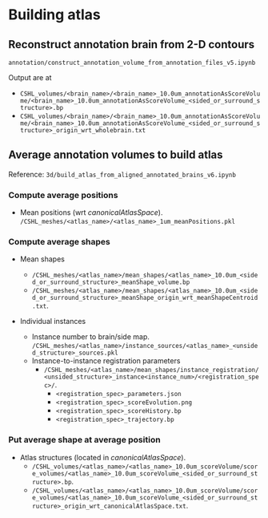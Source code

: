 # Building atlas

## Reconstruct annotation brain from 2-D contours

`annotation/construct_annotation_volume_from_annotation_files_v5.ipynb`

Output are at
- `CSHL_volumes/<brain_name>/<brain_name>_10.0um_annotationAsScoreVolume/<brain_name>_10.0um_annotationAsScoreVolume_<sided_or_surround_structure>.bp`
- `CSHL_volumes/<brain_name>/<brain_name>_10.0um_annotationAsScoreVolume/<brain_name>_10.0um_annotationAsScoreVolume_<sided_or_surround_structure>_origin_wrt_wholebrain.txt`

## Average annotation volumes to build atlas

Reference: `3d/build_atlas_from_aligned_annotated_brains_v6.ipynb`

### Compute average positions

- Mean positions (wrt _canonicalAtlasSpace_). `/CSHL_meshes/<atlas_name>/<atlas_name>_1um_meanPositions.pkl`

### Compute average shapes

- Mean shapes
    - `/CSHL_meshes/<atlas_name>/mean_shapes/<atlas_name>_10.0um_<sided_or_surround_structure>_meanShape_volume.bp`
    - `/CSHL_meshes/<atlas_name>/mean_shapes/<atlas_name>_10.0um_<sided_or_surround_structure>_meanShape_origin_wrt_meanShapeCentroid.txt`.
    
- Individual instances
  - Instance number to brain/side map. `/CSHL_meshes/<atlas_name>/instance_sources/<atlas_name>_<unsided_structure>_sources.pkl`
  - Instance-to-instance registration parameters
    - `/CSHL_meshes/<atlas_name>/mean_shapes/instance_registration/<unsided_structure>_instance<instance_num>/<registration_spec>/`.
      - `<registration_spec>_parameters.json`
      - `<registration_spec>_scoreEvolution.png`
      - `<registration_spec>_scoreHistory.bp`
      - `<registration_spec>_trajectory.bp`
    
### Put average shape at average position

- Atlas structures (located in _canonicalAtlasSpace_). 
    - `/CSHL_volumes/<atlas_name>/<atlas_name>_10.0um_scoreVolume/score_volumes/<atlas_name>_10.0um_scoreVolume_<sided_or_surround_structure>.bp`.
    - `/CSHL_volumes/<atlas_name>/<atlas_name>_10.0um_scoreVolume/score_volumes/<atlas_name>_10.0um_scoreVolume_<sided_or_surround_structure>_origin_wrt_canonicalAtlasSpace.txt`.


